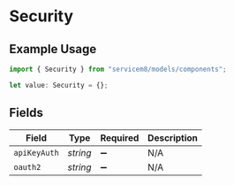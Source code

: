 # Security

## Example Usage

```typescript
import { Security } from "servicem8/models/components";

let value: Security = {};
```

## Fields

| Field              | Type               | Required           | Description        |
| ------------------ | ------------------ | ------------------ | ------------------ |
| `apiKeyAuth`       | *string*           | :heavy_minus_sign: | N/A                |
| `oauth2`           | *string*           | :heavy_minus_sign: | N/A                |
